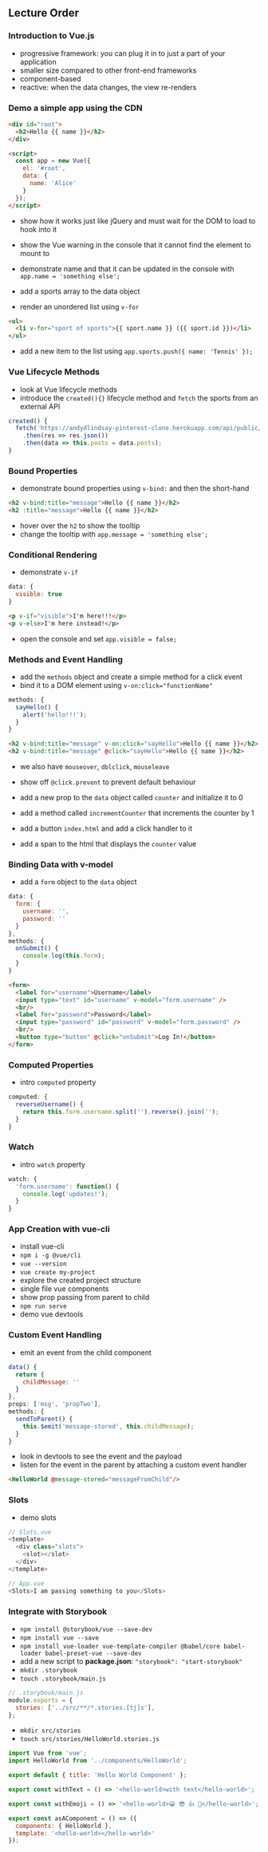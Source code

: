 ## Lecture Order

### Introduction to Vue.js

  * progressive framework: you can plug it in to just a part of your application
  * smaller size compared to other front-end frameworks
  * component-based
  * reactive: when the data changes, the view re-renders

### Demo a simple app using the CDN

  ```html
  <div id="root">
    <h2>Hello {{ name }}</h2>
  </div>

  <script>
    const app = new Vue({
      el: '#root',
      data: {
        name: 'Alice'
      }
    });
  </script>
  ```

  * show how it works just like jQuery and must wait for the DOM to load to hook into it
  * show the Vue warning in the console that it cannot find the element to mount to
  * demonstrate name and that it can be updated in the console with `app.name = 'something else';`

  * add a sports array to the data object
  * render an unordered list using `v-for`

  ```html
  <ul>
    <li v-for="sport of sports">{{ sport.name }} ({{ sport.id }})</li>
  </ul>
  ```

  * add a new item to the list using `app.sports.push({ name: 'Tennis' });`

### Vue Lifecycle Methods

  * look at Vue lifecycle methods
  * introduce the `created(){}` lifecycle method and `fetch` the sports from an external API

  ```js
  created() {
    fetch('https://andydlindsay-pinterest-clone.herokuapp.com/api/public/posts')
      .then(res => res.json())
      .then(data => this.posts = data.posts);
  }
  ```

### Bound Properties

  * demonstrate bound properties using `v-bind:` and then the short-hand

  ```html
  <h2 v-bind:title="message">Hello {{ name }}</h2>
  <h2 :title="message">Hello {{ name }}</h2>
  ```

  * hover over the `h2` to show the tooltip
  * change the tooltip with `app.message = 'something else';`

### Conditional Rendering

  * demonstrate `v-if`

  ```js
  data: {
    visible: true
  }
  ```

  ```html
  <p v-if="visible">I'm here!!!</p>
  <p v-else>I'm here instead!</p>
  ```

  * open the console and set `app.visible = false;`

### Methods and Event Handling

  * add the `methods` object and create a simple method for a click event
  * bind it to a DOM element using `v-on:click="functionName"`

  ```js
  methods: {
    sayHello() {
      alert('hello!!!');
    }
  }
  ```

  ```html
  <h2 v-bind:title="message" v-on:click="sayHello">Hello {{ name }}</h2>
  <h2 v-bind:title="message" @click="sayHello">Hello {{ name }}</h2>
  ```

  * we also have `mouseover`, `dblclick`, `mouseleave`
  * show off `@click.prevent` to prevent default behaviour

  * add a new prop to the `data` object called `counter` and initialize it to 0
  * add a method called `incrementCounter` that increments the counter by 1
  * add a button `index.html` and add a click handler to it
  * add a span to the html that displays the `counter` value

### Binding Data with v-model

  * add a `form` object to the `data` object

  ```js
  data: {
    form: {
      username: '',
      password: ''
    }
  },
  methods: {
    onSubmit() {
      console.log(this.form);
    }
  }
  ```

  ```html
  <form>
    <label for="username">Username</label>
    <input type="text" id="username" v-model="form.username" />
    <br/>
    <label for="password">Password</label>
    <input type="password" id="password" v-model="form.password" />
    <br/>
    <button type="button" @click="onSubmit">Log In!</button>
  </form>
  ```

### Computed Properties

  * intro `computed` property

  ```js
  computed: {
    reverseUsername() {
      return this.form.username.split('').reverse().join('');
    }
  }
  ```

### Watch

  * intro `watch` property

  ```js
  watch: {
    'form.username': function() {
      console.log('updates!');
    }
  }
  ```

### App Creation with vue-cli

  * install vue-cli
  * `npm i -g @vue/cli`
  * `vue --version`
  * `vue create my-project`
  * explore the created project structure
  * single file vue components
  * show prop passing from parent to child
  * `npm run serve`
  * demo vue devtools

### Custom Event Handling

  * emit an event from the child component

  ```js
  data() {
    return {
      childMessage: ''
    }
  },
  props: ['msg', 'propTwo'],
  methods: {
    sendToParent() {
      this.$emit('message-stored', this.childMessage);
    }
  }
  ```

  * look in devtools to see the event and the payload
  * listen for the event in the parent by attaching a custom event handler

  ```html
  <HelloWorld @message-stored="messageFromChild"/>
  ```

### Slots

  * demo slots

  ```js
  // Slots.vue
  <template>
    <div class="slots">
      <slot></slot>
    </div>
  </template>

  // App.vue
  <Slots>I am passing something to you</Slots>
  ```

### Integrate with Storybook

  * `npm install @storybook/vue --save-dev`
  * `npm install vue --save`
  * `npm install vue-loader vue-template-compiler @babel/core babel-loader babel-preset-vue --save-dev`
  * add a new script to **package.json**: `"storybook": "start-storybook"`
  * `mkdir .storybook`
  * `touch .storybook/main.js`
  
  ```js
  // .storybook/main.js
  module.exports = {
    stories: ['../src/**/*.stories.[tj]s'],
  };
  ```

  * `mkdir src/stories`
  * `touch src/stories/HelloWorld.stories.js`

  ```js
  import Vue from 'vue';
  import HelloWorld from '../components/HelloWorld';

  export default { title: 'Hello World Component' };

  export const withText = () => '<hello-world>with text</hello-world>';

  export const withEmoji = () => '<hello-world>😀 😎 👍 💯</hello-world>';

  export const asAComponent = () => ({
    components: { HelloWorld },
    template: '<hello-world></hello-world>'
  });
  ```
